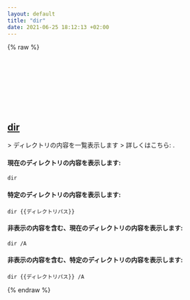 ```yaml
---
layout: default
title: "dir"
date: 2021-06-25 18:12:13 +02:00
---
```

{% raw %}
<h2 id="dir">
  <a href="/ja/windows/dir.html">dir</a> <a href="#dir"><svg class="icon">
    <use href="/assets/images/unicode_sprite.svg#link" />
  </svg></a>
</h2>
> ディレクトリの内容を一覧表示します
> 詳しくはこちら: <https://docs.microsoft.com/windows-server/administration/windows-commands/dir>.

#### 現在のディレクトリの内容を表示します:
```shell
dir
```
#### 特定のディレクトリの内容を表示します:
```shell
dir {{ディレクトリパス}}
```
#### 非表示の内容を含む、現在のディレクトリの内容を表示します:
```shell
dir /A
```
#### 非表示の内容を含む、特定のディレクトリの内容を表示します:
```shell
dir {{ディレクトリパス}} /A
```
{% endraw %}
